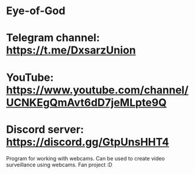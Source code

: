 # Eye-of-God

# Telegram channel: https://t.me/DxsarzUnion
# YouTube: https://www.youtube.com/channel/UCNKEgQmAvt6dD7jeMLpte9Q
# Discord server: https://discord.gg/GtpUnsHHT4

Program for working with webcams.
Can be used to create video surveillance using webcams.
Fan project :D
